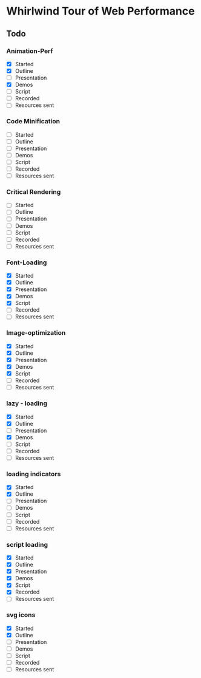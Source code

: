 # Whirlwind Tour of Web Performance

## Todo
### Animation-Perf
- [x] Started
- [x] Outline
- [ ] Presentation
- [x] Demos
- [ ] Script
- [ ] Recorded
- [ ] Resources sent
### Code Minification
- [ ] Started
- [ ] Outline
- [ ] Presentation
- [ ] Demos
- [ ] Script
- [ ] Recorded
- [ ] Resources sent
### Critical Rendering
- [ ] Started
- [ ] Outline
- [ ] Presentation
- [ ] Demos
- [ ] Script
- [ ] Recorded
- [ ] Resources sent
### Font-Loading
- [x] Started
- [x] Outline
- [x] Presentation
- [x] Demos
- [x] Script
- [ ] Recorded
- [ ] Resources sent
### Image-optimization
- [x] Started
- [x] Outline
- [x] Presentation
- [x] Demos
- [x] Script
- [ ] Recorded
- [ ] Resources sent
### lazy - loading
- [x] Started
- [x] Outline
- [ ] Presentation
- [x] Demos
- [ ] Script
- [ ] Recorded
- [ ] Resources sent
### loading indicators
- [x] Started
- [x] Outline
- [ ] Presentation
- [ ] Demos
- [ ] Script
- [ ] Recorded
- [ ] Resources sent
### script loading
- [x] Started
- [x] Outline
- [x] Presentation
- [x] Demos
- [x] Script
- [x] Recorded
- [ ] Resources sent
### svg icons
- [x] Started
- [x] Outline
- [ ] Presentation
- [ ] Demos
- [ ] Script
- [ ] Recorded
- [ ] Resources sent